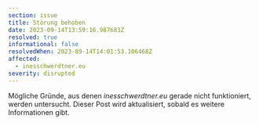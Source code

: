 ```yaml
---
section: issue
title: Störung behoben
date: 2023-09-14T13:59:16.987683Z
resolved: true
informational: false
resolvedWhen: 2023-09-14T14:01:53.106468Z
affected:
  - inesschwerdtner.eu
severity: disrupted
---
```

Mögliche Gründe, aus denen *inesschwerdtner.eu* gerade nicht funktioniert, werden untersucht. Dieser Post wird aktualisiert, sobald es weitere Informationen gibt.

        